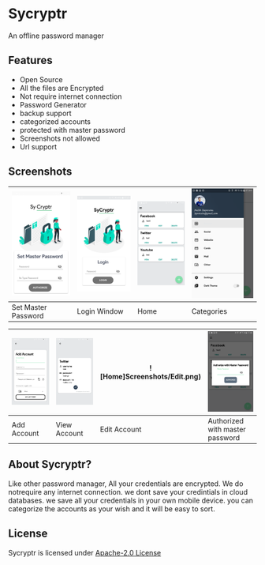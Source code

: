 # Sycryptr

An offline password manager

## Features

* Open Source
* All the files are Encrypted
* Not require internet connection
* Password Generator
* backup support
* categorized accounts
* protected with master password
* Screenshots not allowed
* Url support

## Screenshots

| ![Home](Screenshots/Master.png) 	  | ![Home](Screenshots/Login.png) 	     | ![Home](Screenshots/Home.png) 		| ![Home](Screenshots/Categories.png) |
| --------------------------------------- | ---------------------------------------- | ---------------------------------------- | ---------------------------------------- |
| Set Master Password                     | Login Window                             | Home		                        | Categories                               |


| ![Home](Screenshots/Add.png) 	   	  | ![Home](Screenshots/View.png) 	     | ![Home]Screenshots/Edit.png)  		| ![Home](Screenshots/setMaster.png) 	   |
| ----------------------------------------| ---------------------------------------- | ---------------------------------------- | ---------------------------------------- |
| Add Account                             | View Account                             | Edit Account			        | Authorized with master password          |


## About Sycryptr?

Like other password manager, All your credentials are encrypted.
We do notrequire any internet connection. we dont save your credintials in cloud databases. we save all your credentials in your own mobile device. you can categorize the accounts as your wish and it will be easy to sort.

## License
Sycryptr is licensed under [Apache-2.0 License](https://github.com/Malith97/Sycryptr/master/LICENSE)


